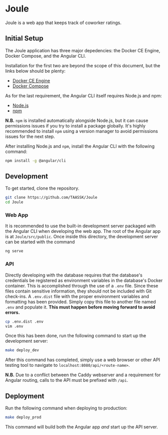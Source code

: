 # Joule

Joule is a web app that keeps track of coworker ratings.

## Initial Setup

The Joule application has three major depedencies: the Docker CE Engine, Docker Compose, and the Angular CLI.

Installation for the first two are beyond the scope of this document, but the links below should be plenty:

* [Docker CE Engine](https://docs.docker.com/engine/installation/)
* [Docker Compose](https://docs.docker.com/compose/install/)

As for the last requirement, the Angular CLI itself requires Node.js and npm:

* [Node.js](https://nodejs.org/en/download/package-manager/)
* [npm](https://docs.npmjs.com/getting-started/installing-node#using-a-version-manager-to-install-nodejs-and-npm)

**N.B.** `npm` is installed automatically alongside Node.js, but it can cause permissions issues if you try to install a package globally. It's highly recommended to install `npm` using a version manager to avoid permissions issues for the next step.

After installing Node.js and `npm`, install the Angular CLI with the following command:

```bash
npm install -g @angular/cli
```

## Development

To get started, clone the repository.

```bash
git clone https://github.com/TAASSK/Joule
cd Joule
```

### Web App

It is recommended to use the built-in development server packaged with the Angular CLI when developing the web app. The root of the Angular app is at `Joule/src/public`. Once inside this directory, the development server can be started with the command 

```bash
ng serve
```

### API

Directly developing with the database requires that the database's credentials be registered as environment variables in the database's Docker container. This is accomplished through the use of a `.env` file. Since these files contain sensitive information, they should not be included with Git check-ins. A `.env.dist` file with the proper environment variables and formatting has been provided. Simply copy this file to another file named `.env` and populate it. **This must happen before moving forward to avoid errors.**

```bash
cp .env.dist .env
vim .env
```

Once this has been done, run the following command to start up the development server:

```bash
make deploy_dev
```

After this command has completed, simply use a web browser or other API  testing tool to navigate to `localhost:8080/api/<route-name>`.

**N.B.** Due to a conflict between the Caddy webserver and a requirement for Angular routing, calls to the API must be prefixed with `/api`.


## Deployment

Run the following command when deploying to production:

```bash
make deploy_prod
```

This command will build both the Angular app _and_ start up the API server.
